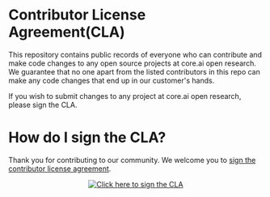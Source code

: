 # Contributor License Agreement(CLA)
This repository contains public records of everyone who can contribute and make code changes to any open source projects at core.ai open research. We guarantee that no one apart from the listed contributors in this repo can make any code changes that end up in our customer's hands.


If you wish to submit changes to any project at core.ai open research, please sign the CLA.
# How do I sign the CLA?
Thank you for contributing  to our community. We welcome you to [sign the contributor license agreement](https://aicore.github.io/contributor-license-agreement/). 
<p align="center">
<a href="https://aicore.github.io/contributor-license-agreement/"><img src="docs/img/sign_cla_button.svg" alt="Click here to sign the CLA"/></a>
</p>